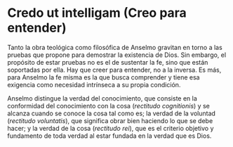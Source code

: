 
# Credo ut intelligam (Creo para entender)

Tanto la obra teológica como filosófica de Anselmo gravitan en torno a las pruebas que propone para demostrar la existencia de Dios. Sin embargo, el propósito de estar pruebas no es el de sustentar la fe, sino que están soportadas por ella. Hay que creer para entender, no a la inversa. Es más, para Anselmo la fe misma es la que busca comprender y tiene esa exigencia como necesidad intrínseca a su propia condición.

Anselmo distingue la verdad del conocimiento, que consiste en la conformidad del conocimiento con la cosa (*rectitudo cognitionis*) y se alcanza cuando se conoce la cosa tal como es; la verdad de la voluntad (*rectitudo voluntatis*), que significa obrar bien haciendo lo que se debe hacer; y la verdad de la cosa (*rectitudo rei*), que es el criterio objetivo y fundamento de toda verdad al estar fundada en la verdad que es Dios.